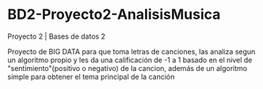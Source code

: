 # BD2-Proyecto2-AnalisisMusica
Proyecto 2 | Bases de datos 2

Proyecto de BIG DATA para que toma letras de canciones, las analiza segun un algoritmo propio y les da una calificación de -1 a 1 basado en el nivel de "sentimiento"(positivo o negativo) de la cancion, además de un algoritmo simple para obtener el tema principal de la canción
